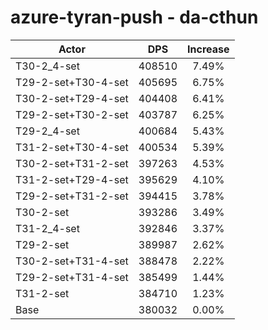 # azure-tyran-push - da-cthun
| Actor | DPS | Increase |
|---|:---:|:---:|
|T30-2_4-set|408510|7.49%|
|T29-2-set+T30-4-set|405695|6.75%|
|T30-2-set+T29-4-set|404408|6.41%|
|T29-2-set+T30-2-set|403787|6.25%|
|T29-2_4-set|400684|5.43%|
|T31-2-set+T30-4-set|400534|5.39%|
|T30-2-set+T31-2-set|397263|4.53%|
|T31-2-set+T29-4-set|395629|4.10%|
|T29-2-set+T31-2-set|394415|3.78%|
|T30-2-set|393286|3.49%|
|T31-2_4-set|392846|3.37%|
|T29-2-set|389987|2.62%|
|T30-2-set+T31-4-set|388478|2.22%|
|T29-2-set+T31-4-set|385499|1.44%|
|T31-2-set|384710|1.23%|
|Base|380032|0.00%|
